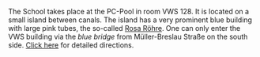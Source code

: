 <!--
.. title: Directions
.. slug: directions
.. date: 2023-05-01
.. type: text
-->

The School takes place at the PC-Pool in room VWS 128. It is located on a small island between canals. The island has a very prominent blue building with large pink tubes, the so-called [Rosa Röhre](https://de.wikipedia.org/wiki/Rosa_R%C3%B6hre). One can only enter the VWS building via the *blue bridge* from Müller-Breslau Straße on the south side. [Click here](../../venue) for detailed directions.

